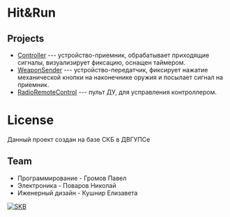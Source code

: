# Hit&Run


<!-- [![N|PaGrom](http://www.dvgups.ru/templates/festu2015/img/logo.png)](https://vk.com/pagr0m)

[![N|PaGrom](https://vk.com/images/svg_icons/ic_head_logo.png)](https://vk.com/pagr0m) -->

## Projects
* [Controller] --- устройство-приемник, обрабатывает приходящие сигналы, визуализирует фиксацию, оснащен таймером.
* [WeaponSender] --- устройство-передатчик, фиксирует нажатие механической кнопки на наконечнике оружия и посылает сигнал на приемник.
* [RadioRemoteControl] --- пульт ДУ, для усправления контроллером.



# License
Данный проект создан на базе СКБ в ДВГУПСе

## Team
* Программирование - Громов Павел
* Электроника - Поваров Николай
* Иженерный дизайн - Кушнир Елизавета

[![SKB]]()


<!-- Обновить ссылки на master!!! -->

[Controller]: <https://github.com/PaGr0m/Hit-Run/tree/master/Controller>
[WeaponSender]: <https://github.com/PaGr0m/Hit-Run/tree/master/WeaponSender>
[RadioRemoteControl]: <https://github.com/PaGr0m/Hit-Run/tree/master/RadioRemoteControl>
[SKB]: <https://github.com/PaGr0m/Hit-Run/blob/feature/readme/Screenshots/SKB.png>
